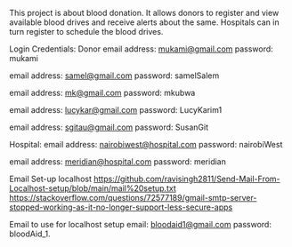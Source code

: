 This project is about blood donation. It allows donors to register and view available blood drives and receive alerts about the same. Hospitals can in turn register to schedule the blood drives.

Login Credentials:
Donor
email address: mukami@gmail.com
password: mukami

email address: samel@gmail.com
password: samelSalem

email address: mk@gmail.com
password: mkubwa

email address: lucykar@gmail.com
password: LucyKarim1

email address: sgitau@gmail.com
password: SusanGit

Hospital:
email address: nairobiwest@hospital.com
password: nairobiWest

email address: meridian@hospital.com
password: meridian

Email Set-up localhost
https://github.com/ravisingh2811/Send-Mail-From-Localhost-setup/blob/main/mail%20setup.txt
https://stackoverflow.com/questions/72577189/gmail-smtp-server-stopped-working-as-it-no-longer-support-less-secure-apps

Email to use for localhost setup
email: bloodaid1@gmail.com
password: bloodAid_1.